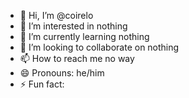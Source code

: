 - 👋 Hi, I’m @coirelo
- 👀 I’m interested in nothing
- 🌱 I’m currently learning nothing
- 💞️ I’m looking to collaborate on nothing
- 📫 How to reach me no way
- 😄 Pronouns: he/him
- ⚡ Fun fact: 

<!---
coirelo/coirelo is a ✨ special ✨ repository because its `README.md` (this file) appears on your GitHub profile.
You can click the Preview link to take a look at your changes.
--->
